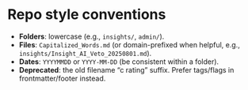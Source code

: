 <!-- status: stub; target: 150+ words -->
<!-- status: stub; target: 150+ words -->
<!-- status: stub; target: 150+ words -->
<!-- status: stub; target: 150+ words -->
<!-- status: stub; target: 150+ words -->
<!-- status: stub; target: 150+ words -->
# Repo style conventions
- **Folders**: lowercase (e.g., `insights/`, `admin/`).
- **Files**: `Capitalized_Words.md` (or domain-prefixed when helpful, e.g., `insights/Insight_AI_Veto_20250801.md`).
- **Dates**: `YYYYMMDD` or `YYYY-MM-DD` (be consistent within a folder).
- **Deprecated**: the old filename “c rating” suffix. Prefer tags/flags in frontmatter/footer instead.






